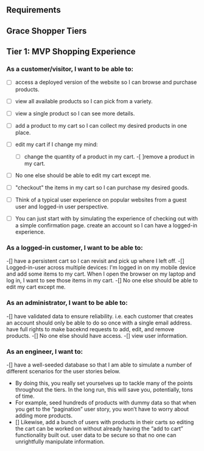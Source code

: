 <!-- @format -->

## Requirements
## Grace Shopper Tiers
## Tier 1: MVP Shopping Experience

### As a customer/visitor, I want to be able to:

- [ ] access a deployed version of the website so I can browse and purchase products.
- [ ] view all available products so I can pick from a variety.
- [ ] view a single product so I can see more details.
- [ ] add a product to my cart so I can collect my desired products in one place.
- [ ] edit my cart if I change my mind:
    -[ ] change the quantity of a product in my cart.
    -[ ]remove a product in my cart.
-[ ] No one else should be able to edit my cart except me.
-[ ] "checkout" the items in my cart so I can purchase my desired goods.
-[ ] Think of a typical user experience on popular websites from a guest user and logged-in user perspective.
-[ ] You can just start with by simulating the experience of checking out with a simple confirmation page.
create an account so I can have a logged-in experience.


### As a logged-in customer, I want to be able to:


-[] have a persistent cart so I can revisit and pick up where I left off.
-[] Logged-in-user across multiple devices: I'm logged in on my mobile device and add some items to my cart. When I open the browser on my laptop and log in, I want to see those items in my cart.
-[] No one else should be able to edit my cart except me.

### As an administrator, I want to be able to:

-[] have validated data to ensure reliability.
i.e. each customer that creates an account should only be able to do so once with a single email address.
have full rights to make baceknd requests to add, edit, and remove products.
-[] No one else should have access.
-[] view user information.


### As an engineer, I want to:

-[] have a well-seeded database so that I am able to simulate a number of different scenarios for the user stories below.
- By doing this, you really set yourselves up to tackle many of the points throughout the tiers. In the long run, this will save you, potentially, tons of time.
- For example, seed hundreds of products with dummy data so that when you get to the “pagination” user story, you won’t have to worry about adding more products.
- [] Likewise, add a bunch of users with products in their carts so editing the cart can be worked on without already having the “add to cart” functionality built out.
user data to be secure so that no one can unrightfully manipulate information.
